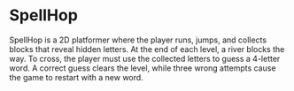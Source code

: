 # SpellHop
SpellHop is a 2D platformer where the player runs, jumps, and collects blocks that reveal hidden letters. At the end of each level, a river blocks the way. To cross, the player must use the collected letters to guess a 4-letter word. A correct guess clears the level, while three wrong attempts cause the game to restart with a new word.
